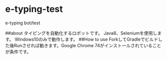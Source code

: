 # e-typing-test
e-typing bot/test

##about
タイピングを自動化するロボットです。
Java8、Seleniumを使用します。
Windows10のみで動作します。
##How to use
ForkしてGradleでビルドした後Runさせれば動きます。Google Chrome 74がインストールされていることが条件です。
